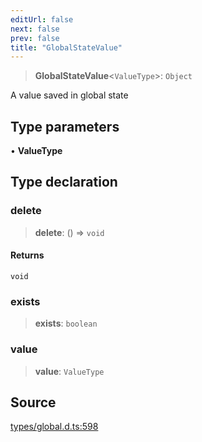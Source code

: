 ```yaml
---
editUrl: false
next: false
prev: false
title: "GlobalStateValue"
---
```


> **GlobalStateValue**\<`ValueType`\>: `Object`

A value saved in global state

## Type parameters

• **ValueType**

## Type declaration

### delete

> **delete**: () => `void`

#### Returns

`void`

### exists

> **exists**: `boolean`

### value

> **value**: `ValueType`

## Source

[types/global.d.ts:598](https://github.com/algorandfoundation/tealscript/blob/18ba30a9/types/global.d.ts#L598)
